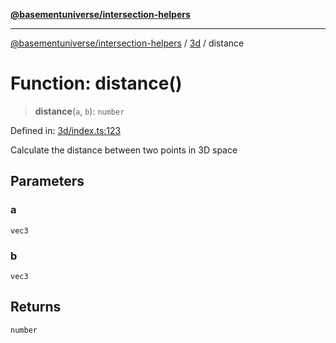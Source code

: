 [**@basementuniverse/intersection-helpers**](../../README.md)

***

[@basementuniverse/intersection-helpers](../../README.md) / [3d](../README.md) / distance

# Function: distance()

> **distance**(`a`, `b`): `number`

Defined in: [3d/index.ts:123](https://github.com/basementuniverse/intersection-helpers/blob/f22d1cffe16ecb68b4b29b8331edc08e3635d16c/src/3d/index.ts#L123)

Calculate the distance between two points in 3D space

## Parameters

### a

`vec3`

### b

`vec3`

## Returns

`number`
